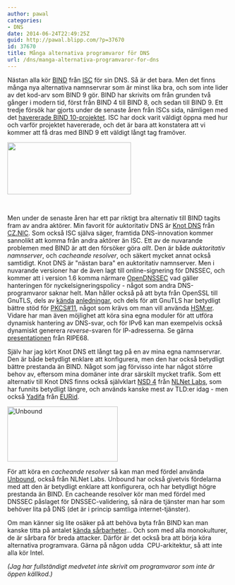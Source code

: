 ```yaml
---
author: pawal
categories:
- DNS
date: 2014-06-24T22:49:25Z
guid: http://pawal.blipp.com/?p=37670
id: 37670
title: Många alternativa programvaror för DNS
url: /dns/manga-alternativa-programvaror-for-dns
---
```


Nästan alla kör <a href="http://www.isc.org/downloads/bind/">BIND</a> från <a href="http://www.isc.org/">ISC</a> för sin DNS. Så är det bara. Men det finns många nya alternativa namnservrar som är minst lika bra, och som inte lider av det kod-arv som BIND 9 gör. BIND har skrivits om från grunden två gånger i modern tid, först från BIND 4 till BIND 8, och sedan till BIND 9. Ett tredje försök har gjorts under de senaste åren från ISCs sida, nämligen med det <a href="https://ripe68.ripe.net/presentations/208-The_Decline_and_Fall_of_BIND_10.pdf">havererade BIND 10-projektet</a>. ISC har dock varit väldigt öppna med hur och varför projektet havererade, och det är bara att konstatera att vi kommer att få dras med BIND 9 ett väldigt långt tag framöver.

<img class=" aligncenter" src="https://www.knot-dns.cz/images/logo.png" alt="" width="280" height="118" />

&nbsp;

Men under de senaste åren har ett par riktigt bra alternativ till BIND tagits fram av andra aktörer. Min favorit för auktoritativ DNS är <a href="https://www.knot-dns.cz/">Knot DNS</a> från <a href="http://www.nic.cz/">CZ.NIC</a>. Som också ISC själva säger, framtida DNS-innovation kommer sannolikt att komma från andra aktörer än ISC. Ett av de nuvarande problemen med BIND är att den försöker göra <em>allt</em>. Den är både <em>auktoritativ namnserver</em>, och <em>cacheande resolver</em>, och säkert mycket annat också samtidigt. Knot DNS är "nästan bara" en auktoritativ namnserver. Men i nuvarande versioner har de även lagt till online-signering för DNSSEC, och kommer att i version 1.6 komma närmare <a href="http://www.opendnssec.org/">OpenDNSSEC</a> vad gäller hanteringen för nyckelsigneringspolicy - något som andra DNS-programvaror saknar helt. Man håller också på att byta från OpenSSL till GnuTLS, dels av <a href="http://heartbleed.com/">kända</a> <a href="http://opensslrampage.org/">anledningar</a>, och dels för att GnuTLS har betydligt bättre stöd för <a href="http://en.wikipedia.org/wiki/PKCS_11">PKCS#11</a>, något som krävs om man vill använda <a href="http://en.wikipedia.org/wiki/Hardware_security_module">HSM:er</a>. Vidare har man även möjlighet att köra sina egna moduler för att utföra dynamisk hantering av DNS-svar, och för IPv6 kan man exempelvis också dynamiskt generera <em>reverse</em>-svaren för IP-adresserna. Se gärna <a href="https://ripe68.ripe.net/presentations/262-KNOT-20140514-RIPE68.pdf">presentationen</a> från RIPE68.

Själv har jag kört Knot DNS ett långt tag på en av mina egna namnservrar. Den är både betydligt enklare att konfigurera, men den har också betydligt bättre prestanda än BIND. Något som jag förvisso inte har något större behov av, eftersom mina domäner inte drar särskilt mycket trafik. Som ett alternativ till Knot DNS finns också självklart <a href="http://www.nlnetlabs.nl/projects/nsd/">NSD 4</a> från <a href="http://www.nlnetlabs.nl/">NLNet Labs</a>, som har funnits betydligt längre, och används kanske mest av TLD:er idag - men också <a href="http://www.yadifa.eu/">Yadifa</a> från <a href="http://www.eurid.eu/">EURid</a>.

<img class="aligncenter" src="http://unbound.net/gx/unbound-250.png" alt="Unbound" width="250" height="125" />

För att köra en <em>cacheande resolver</em> så kan man med fördel använda <a href="http://unbound.net/">Unbound</a>, också från NLNet Labs. Unbound har också givetvis fördelarna med att den är betydligt enklare att konfigurera, och har betydligt högre prestanda än BIND. En cacheande resolver kör man med fördel med DNSSEC påslaget för DNSSEC-validering, så nära de tjänster man har som behöver lita på DNS (det är i princip samtliga internet-tjänster).

Om man känner sig lite osäker på att behöva byta från BIND kan man kanske titta på antalet <a href="https://cve.mitre.org/cgi-bin/cvekey.cgi?keyword=ISC+BIND">kända sårbarheter</a>... Och som med alla monokulturer, de är sårbara för breda attacker. Därför är det också bra att börja köra alternativa programvara. Gärna på någon udda  CPU-arkitektur, så att inte alla kör Intel.

<em>(Jag har fullständigt medvetet inte skrivit om programvaror som inte är öppen källkod.)</em>